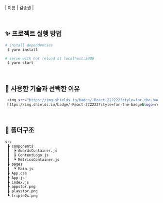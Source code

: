 | 이름 | 김종원 |

<br>

## ✨ 프로젝트 실행 방법

```bash
# install dependencies
 $ yarn install

# serve with hot reload at localhost:3000
 $ yarn start
```

<br>

## 📝 사용한 기술과 선택한 이유

```bash
 <img src="https://img.shields.io/badge/-React-222222?style=for-the-badge&logo=react">
 https://img.shields.io/badge/-React-222222?style=for-the-badge&logo=react
```

<br>

## 📝 폴더구조

```bash
src
 ┣ components
 ┃  ┣ AwardsContainer.js
 ┃  ┣ ContentLogo.js
 ┃  ┗ MetricsContainer.js
 ┣ pages
 ┃  ┗ Main.js
 ┣ App.css
 ┣ App.js
 ┣ index.js
 ┣ appstor.png
 ┣ playstor.png
 ┗ triple2x.png

```
